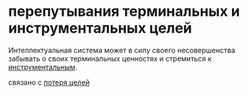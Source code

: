 # перепутывания терминальных и инструментальных целей
Интеллектуальная система может в силу своего несовершенства забывать о своих терминальных ценностях и стремиться к [инструментальным](%D0%B8%D0%BD%D1%81%D1%82%D1%80%D1%83%D0%BC%D0%B5%D0%BD%D1%82%D0%B0%D0%BB%D1%8C%D0%BD%D0%B0%D1%8F%20%D1%86%D0%B5%D0%BB%D1%8C).

связано с [потеря целей](%D0%BF%D0%BE%D1%82%D0%B5%D1%80%D1%8F%20%D1%86%D0%B5%D0%BB%D0%B5%D0%B9)
